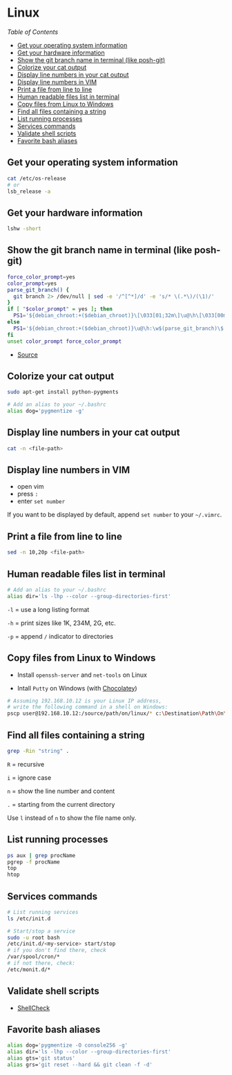 # Linux

_Table of Contents_
<!-- START doctoc generated TOC please keep comment here to allow auto update -->
<!-- DON'T EDIT THIS SECTION, INSTEAD RE-RUN doctoc TO UPDATE -->
<!-- generated with [DocToc](https://github.com/thlorenz/doctoc) -->

- [Get your operating system information](#get-your-operating-system-information)
- [Get your hardware information](#get-your-hardware-information)
- [Show the git branch name in terminal (like posh-git)](#show-the-git-branch-name-in-terminal-like-posh-git)
- [Colorize your cat output](#colorize-your-cat-output)
- [Display line numbers in your cat output](#display-line-numbers-in-your-cat-output)
- [Display line numbers in VIM](#display-line-numbers-in-vim)
- [Print a file from line to line](#print-a-file-from-line-to-line)
- [Human readable files list in terminal](#human-readable-files-list-in-terminal)
- [Copy files from Linux to Windows](#copy-files-from-linux-to-windows)
- [Find all files containing a string](#find-all-files-containing-a-string)
- [List running processes](#list-running-processes)
- [Services commands](#services-commands)
- [Validate shell scripts](#validate-shell-scripts)
- [Favorite bash aliases](#favorite-bash-aliases)

<!-- END doctoc generated TOC please keep comment here to allow auto update -->

## Get your operating system information

```sh
cat /etc/os-release
# or
lsb_release -a
```

## Get your hardware information

```sh
lshw -short
```

## Show the git branch name in terminal (like posh-git)

```sh
force_color_prompt=yes
color_prompt=yes
parse_git_branch() {
  git branch 2> /dev/null | sed -e '/^[^*]/d' -e 's/* \(.*\)/(\1)/'
}
if [ "$color_prompt" = yes ]; then
  PS1='${debian_chroot:+($debian_chroot)}\[\033[01;32m\]\u@\h\[\033[00m\]:\[\033[01;34m\]\w\[\033[01;31m\]$(parse_git_branch)\[\033[00m\]\$ '
else
  PS1='${debian_chroot:+($debian_chroot)}\u@\h:\w$(parse_git_branch)\$ '
fi
unset color_prompt force_color_prompt
```

- [Source](https://askubuntu.com/questions/730754/how-do-i-show-the-git-branch-with-colours-in-bash-prompt)

## Colorize your cat output

```sh
sudo apt-get install python-pygments

# Add an alias to your ~/.bashrc
alias dog='pygmentize -g'
```

## Display line numbers in your cat output

```sh
cat -n <file-path>
```

## Display line numbers in VIM

- open vim
- press `:`
- enter `set number`

If you want to be displayed by default, append `set number` to your `~/.vimrc`.

## Print a file from line to line

```sh
sed -n 10,20p <file-path>
```

## Human readable files list in terminal

```sh
# Add an alias to your ~/.bashrc
alias dir='ls -lhp --color --group-directories-first'
```

`-l` = use a long listing format

`-h` = print sizes like 1K, 234M, 2G, etc.

`-p` = append `/` indicator to directories

## Copy files from Linux to Windows

- Install `openssh-server` and `net-tools` on Linux

- Intall `Putty` on Windows (with [Chocolatey](https://chocolatey.org/packages/putty))

```sh
# Assuming 192.168.10.12 is your Linux IP address,
# write the following command in a shell on Windows:
pscp user@192.168.10.12:/source/path/on/linux/* c:\Destination\Path\On\Windows
```

## Find all files containing a string

```sh
grep -Rin "string" .
``` 
`R` = recursive

`i` = ignore case

`n` = show the line number and content

`.` = starting from the current directory

Use `l` instead of `n` to show the file name only.

## List running processes

```sh
ps aux | grep procName
pgrep -f procName
top
htop
``` 

## Services commands

```sh
# List running services
ls /etc/init.d

# Start/stop a service
sudo -u root bash
/etc/init.d/<my-service> start/stop
# if you don't find there, check
/var/spool/cron/*
# if not there, check:
/etc/monit.d/*
``` 

## Validate shell scripts

- [ShellCheck](https://www.shellcheck.net/)

## Favorite bash aliases

```sh
alias dog='pygmentize -O console256 -g'
alias dir='ls -lhp --color --group-directories-first'
alias gts='git status'
alias grs='git reset --hard && git clean -f -d'
``` 
